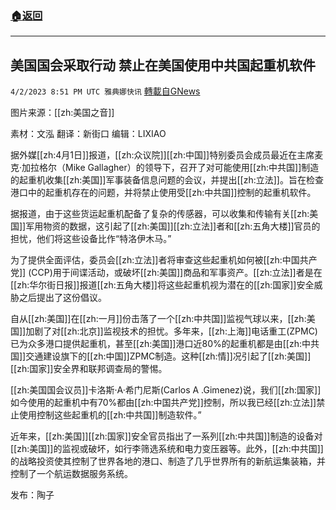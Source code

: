 ###  [:house:返回](README.md)
---


## 美国国会采取行动 禁止在美国使用中共国起重机软件
`4/2/2023 8:51 PM UTC 雅典娜快讯` [轉載自GNews](https://gnews.org/articles/1067718)

图片来源：[[zh:美国之音]]  

素材：文泓
翻译：新街口
编辑：LIXIAO 

据外媒[[zh:4月1日]]报道，[[zh:众议院]][[zh:中国]]特别委员会成员最近在主席麦克·加拉格尔（Mike Gallagher）的领导下，召开了对可能使用[[zh:中共国]]制造的起重机收集[[zh:美国]]军事装备信息问题的会议，并提出[[zh:立法]]。旨在检查港口中的起重机存在的问题，并将禁止使用受[[zh:中共国]]控制的起重机软件。  

据报道，由于这些货运起重机配备了复杂的传感器，可以收集和传输有关[[zh:美国]]军用物资的数据，这引起了[[zh:美国]][[zh:立法]]者和[[zh:五角大楼]]官员的担忧，他们将这些设备比作“特洛伊木马。”  

为了提供全面评估，委员会[[zh:立法]]者将审查这些起重机如何被[[zh:中国共产党]] (CCP)用于间谍活动，或破坏[[zh:美国]]商品和军事资产。[[zh:立法]]者是在[[zh:华尔街日报]]报道[[zh:五角大楼]]将这些起重机视为潜在的[[zh:国家]]安全威胁之后提出了这份倡议。  

自从[[zh:美国]]在[[zh:一月]]份击落了一个[[zh:中共国]]监视气球以来，[[zh:美国]]加剧了对[[zh:北京]]监视技术的担忧。多年来，[[zh:上海]]电话重工(ZPMC)已为众多港口提供起重机，甚至[[zh:美国]]港口近80%的起重机都是由[[zh:中共国]]交通建设旗下的[[zh:中国]]ZPMC制造。这种[[zh:情]]况引起了[[zh:美国]][[zh:国家]]安全界和联邦调查局的警惕。
  
[[zh:美国国会议员]]卡洛斯·A·希门尼斯(Carlos A .Gimenez)说，我们[[zh:国家]]如今使用的起重机中有70%都由[[zh:中国共产党]]控制，所以我已经[[zh:立法]]禁止使用控制这些起重机的[[zh:中共国]]制造软件。”  

近年来，[[zh:美国]][[zh:国家]]安全官员指出了一系列[[zh:中共国]]制造的设备对[[zh:美国]]的监视或破坏，如行李筛选系统和电力变压器等。此外，[[zh:中共国]]的战略投资使其控制了世界各地的港口、制造了几乎世界所有的新航运集装箱，并控制了一个航运数据服务系统。  

发布：陶子  


